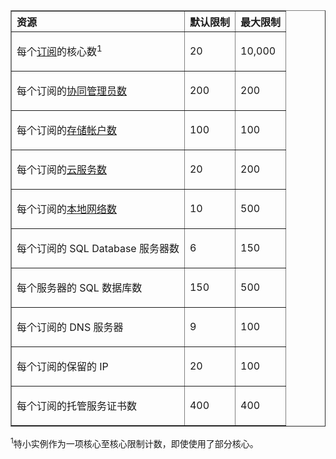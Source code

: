 <table cellspacing="0" border="1">
<tr>
   <th align="left" valign="middle">资源</th>
   <th align="left" valign="middle">默认限制</th>
   <th align="left" valign="middle">最大限制</th>
</tr>
<tr>
   <td valign="middle"><p>每个<a href="http://msdn.microsoft.com/zh-cn/library/azure/hh531793.aspx">订阅</a>的核心数<sup>1</sup></p></td>
   <td valign="middle"><p>20</p></td>
   <td valign="middle"><p>10,000</p></td>
</tr>
<tr>
   <td valign="middle"><p>每个订阅的<a href="http://msdn.microsoft.com/zh-cn/library/azure/gg456328.aspx">协同管理员数</a></p></td>
   <td valign="middle"><p>200</p></td>
   <td valign="middle"><p>200</p></td>
</tr>
<tr>
   <td valign="middle"><p>每个订阅的<a href="/documentation/articles/storage-create-storage-account/">存储帐户数</a></p></td>
   <td valign="middle"><p>100</p></td>
   <td valign="middle"><p>100</p></td>
</tr>
<tr>
   <td valign="middle"><p>每个订阅的<a href="/documentation/articles/cloud-services-what-is/">云服务数</a></p></td>
   <td valign="middle"><p>20</p></td>
   <td valign="middle"><p>200</p></td>
</tr>
<tr>
   <td valign="middle"><p>每个订阅的<a href="http://msdn.microsoft.com/zh-cn/library/jj157100.aspx">本地网络数</a></p></td>
   <td valign="middle"><p>10</p></td>
   <td valign="middle"><p>500</p></td>
</tr>
<tr>
   <td valign="middle"><p>每个订阅的 SQL Database 服务器数</p></td>
   <td valign="middle"><p>6</p></td>
   <td valign="middle"><p>150</p></td>
</tr>
<tr>
   <td valign="middle"><p>每个服务器的 SQL 数据库数</p></td>
   <td valign="middle"><p>150</p></td>
   <td valign="middle"><p>500</p></td>
</tr>
<tr>
   <td valign="middle"><p>每个订阅的 DNS 服务器</p></td>
   <td valign="middle"><p>9</p></td>
   <td valign="middle"><p>100</p></td>
</tr>
<tr>
   <td valign="middle"><p>每个订阅的保留的 IP</p></td>
   <td valign="middle"><p>20</p></td>
   <td valign="middle"><p>100</p></td>
</tr>
<tr>
   <td valign="middle"><p>每个订阅的托管服务证书数</p></td>
   <td valign="middle"><p>400</p></td>
   <td valign="middle"><p>400</p></td>
</tr>
</table>

<sup>1</sup>特小实例作为一项核心至核心限制计数，即使使用了部分核心。

<!---HONumber=HO63-->